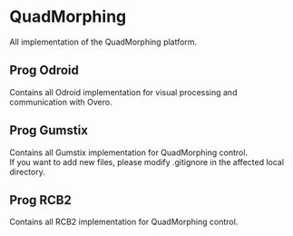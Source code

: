 # QuadMorphing
All implementation of the QuadMorphing platform.

## Prog Odroid
Contains all Odroid implementation for visual processing and communication with Overo.

## Prog Gumstix
Contains all Gumstix implementation for QuadMorphing control.<br />
If you want to add new files, please modify .gitignore in the affected local directory.

## Prog RCB2
Contains all RCB2 implementation for QuadMorphing control.
